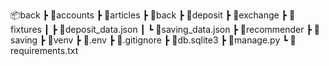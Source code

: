 📦back
 ┣ 📂accounts
 ┣ 📂articles
 ┣ 📂back
 ┣ 📂deposit
 ┣ 📂exchange
 ┣ 📂fixtures
 ┃ ┣ 📜deposit_data.json
 ┃ ┗ 📜saving_data.json
 ┣ 📂recommender
 ┣ 📂saving
 ┣ 📂venv
 ┣ 📜.env
 ┣ 📜.gitignore
 ┣ 📜db.sqlite3
 ┣ 📜manage.py
 ┗ 📜requirements.txt